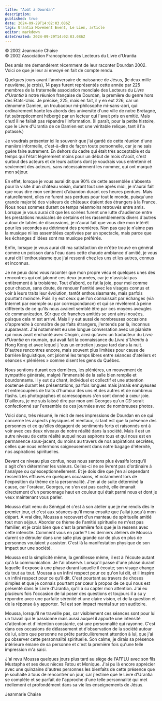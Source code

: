 ```yaml
---
title: "Août à Dourdan"
description: 
published: true
date: 2024-09-29T14:02:03.086Z
tags: Urantia Movement Event, Le Lien, article
editor: markdown
dateCreated: 2024-09-29T14:02:03.086Z
---
```


<p class="v-card v-sheet theme--light grey lighten-3 px-2">© 2002 Jeanmarie Chaise<br>© 2002 Association Francophone des Lecteurs du Livre d'Urantia</p>

Des amis me demandèrent récemment de leur raconter Dourdan 2002. Voici ce que je leur ai envoyé en fait de compte rendu.

Quelques jours avant l'anniversaire de naissance de Jésus, (le deux mille neuvième, je crois), 14 pays furent représentés cette année par 225 membres de la fraternelle association mondiale des Lecteurs du _Livre d'Urantia_ à notre réunion française de Dourdan, la première du genre hors des Etats-Unis. Je précise, 225, mais en fait, il y en eut 226, car un dénommé Damien, un troubadour mi-philosophe mi-sans-abri, qui ordinairement hante les abords des université d'une ville de notre Bretagne, fut subrepticement hébergé par un lecteur qui l'avait pris en amitié. Mais chut! il ne fallait pas répandre l'information. (Il paraît, pour la petite histoire, que le Livre d'Urantia de ce Damien est une véritable relique, tant il l'a potassé.)

Je voudrais présenter ici le souvenir que j'ai gardé de cette réunion d'une manière informelle, c'est-à-dire de façon toute personnelle, car je ne sais guère faire autrement. En dehors du cadre qui était très acceptable et du temps qui l'était légèrement moins pour un début de mois d'août, c'est surtout des acteurs et de leurs actions dont je voudrais vous entretenir et seulement des acteurs, sans nécessairement les nommer, qui ont marqué mon séjour.

En effet, lorsque je vous aurai dit que 90% de cette assemblée s'absenta pour la visite d'un château voisin, durant tout une après midi, je n'aurai fait que vous dire mon sentiment d'abandon durant ces heures perdues. Mais naturellement, elles ne furent pas perdues pour tout le monde, puisqu'une grande majorité des visiteurs de châteaux étaient des étrangers à la France. Nous nous sommes durant ce temps néanmoins retrouvés entre amis. Lorsque je vous aurai dit que les soirées furent une lutte d'audience entre les prestations musicales de certains et les rassemblements divers d'autres autour de tables de discussions, je n'aurai fait que vous dire mon intérêt pour les secondes au détriment des premières. Non pas que je n'aime pas la musique ni les assemblées captivées par un spectacle, mais parce que les échanges d'idées sont ma musique préférée.

Enfin, lorsque je vous aurai dit ma satisfaction de m'être trouvé en général comme un poisson dans l'eau dans cette chaude ambiance d'amitié, je vous aurai dit l'enthousiasme que j'ai ressenti chez les uns et les autres, connus et inconnus.

Je ne peux donc vous raconter que mon propre vécu et quelques unes des rencontres qui ont jalonné ces deux journées, car je n'assistai pas entièrement à la troisième. Tout d'abord, ce fut la joie, pour moi comme pour chacun, sans doute, de renouer l'amitié avec les visages connus et voir à leurs traits leur évolution, tantôt enthousiasmante, mais parfois pourtant moindre. Puis il y eut ceux que l'on connaissait par échanges (via Internet par exemple ou par correspondance) et qui se révélèrent à peine différents de ce qu'ils nous avaient semblé être par ces moyens aveugles de communication. Sûr que de franches amitiés se sont ainsi nouées, puisque cela m'est arrivé. Mais il y eut aussi de nombreuses occasions d'apprendre à connaître de parfaits étrangers, j'entends par là, inconnus auparavant. J'ai notamment eu une longue conversation avec un pianiste qui nous avait enchanté avec Chopin, ainsi qu'avec un traducteur du _Livre d'Urantia_ en roumain, qui avait fait la connaissance du _Livre d'Urantia_ à Hong Kong et avec lequel j 'eus un entretien jusque tard dans la nuit. D'autres rencontres encore, mais souvent plus limitées pour cause de barrière linguistique, ont jalonné les temps libres entre séances d'ateliers et séances « plénières » comme disent les gens du Québec.

Nous sentions durant ces dernières, les plénières, un mouvement de sympathie générale, malgré l'immensité de la salle bien remplie et bourdonnante. Il y eut du chant, individuel et collectif et une attention soutenue durant les présentations, parfois longues mais jamais ennuyeuses et entrecoupées de traits d'humour des uns et des autres et de nombreux flashs. Les photographes et camescopeurs s'en sont donné à cœur joie. D'ailleurs, je me suis laissé dire par mon ami Georges qu'un $C D$ serait confectionné sur l'ensemble de ces journées avec de nombreuses photos.

Voici donc, très résumé, le récit de mes impressions de Dourdan en ce qui concerne les aspects physiques et mentaux, si tant est que la présence des personnes et ce qu'elles dégagent de sentiments forts et raisonnés ont à voir avec ces deux niveaux de notre réalité dans la société. Mais il est un autre niveau de cette réalité auquel nous aspirons tous et qui nous est en permanence sous-jacent, du moins au travers de nos aspirations secrètes, celles que nous enfermons soigneusement dans notre bagage d'éternité, nos aspirations spirituelles.

Devant ce niveau plus confus, nous nous sentons plus évasifs lorsqu'il s'agit d'en déterminer les valeurs. Celles-ci ne se livrent pas d'ordinaire à l'analyse ou qu'exceptionnellement. Et je dois dire que j'en ai cependant ressenti les effluves en quelques occasions, et notamment lors de l'exposition du thème de la personnalité. J'en ai de suite déterminé la cause, car l'orateur, Georges, ne s'en est pas caché, elle émanait directement d'un personnage haut en couleur qui était parmi nous et dont je veux maintenant vous parler.

Moussa était venu du Sénégal et c'est à son atelier que je me rendis dès le premier jour, et c'est aux séances qu'il mena ensuite que j'allai jusqu'à mon départ. A vrai dire, Moussa a recouvert d'un manteau de spirituelle amitié tout mon séjour. Aborder ce thème de l'amitié spirituelle ne m'est pas familier, et je crois bien que c'est la première fois que je la ressens avec cette intensité. Comment vous en parler? Les derniers ateliers de Moussa durent se dérouler dans une salle plus grande car de plus en plus de personnes voulaient y assister. C'est là la manifestation physique de son impact sur une société.

Moussa est la simplicité même, la gentillesse même, il est à l'écoute autant qu'à la communication. Je l'ai observé. Lorsqu'il passe d'une phase durant laquelle il expose à une phase durant laquelle il écoute; son visage change du tout au tout. Moussa a un infini respect pour ce qu'on lui dit, et il inspire un infini respect pour ce qu'il dit. C'est pourtant au travers de choses simples et que je connais pourtant par cœur à propos de ce qui nous est présenté dans le Livre d'Urantia, qu'il a su capter mon attention. J'ai eu plusieurs fois l'occasion de lui poser des questions et toujours il a su y répondre avec une parfaite sérénité et une claire vision, et de la question et de la réponse à y apporter. Tel est son impact mental sur son auditoire.

Moussa, lorsqu'il ne travaille pas, car visiblement ces séances sont pour lui un travail qui le passionne mais aussi auquel il apporte une intensité d'attention et d'intention constante, est une personnalité qui rayonne. C'est dans ces occasions de délassement et d'observation de la société autour de lui, alors que personne ne prête particulièrement attention à lui, que j'ai pu observer cette personnalité spirituelle. Son calme, je dirais sa présence intérieure émane de sa personne et c'est la première fois qu'une telle impression m'a saisi.

J'ai revu Moussa quelques jours plus tard au siège de l'AFFLU avec son fils Mustapha et ses deux nièces Fatou et Monique. J'ai pu là encore apprécier avec une quinzaine d'autres personnes les bienfaits de cette présence que je souhaite à tous de rencontrer un jour, car j'estime que le Livre d'Urantia se complète et se parfait de l'approche d'une telle personnalité qui met réellement et profondément dans sa vie les enseignements de Jésus.

Jeanmarie Chaise
